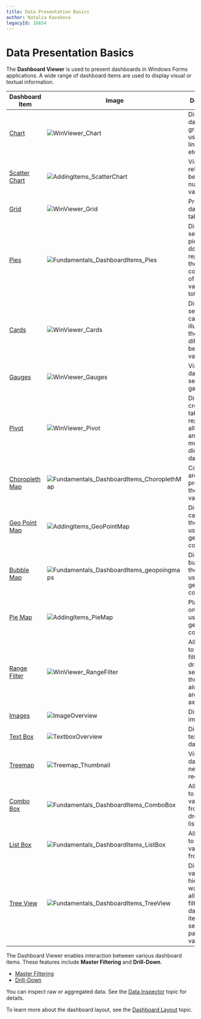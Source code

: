 ```yaml
---
title: Data Presentation Basics
author: Natalia Kazakova
legacyId: 16654
---
```

# Data Presentation Basics
The **Dashboard Viewer** is used to present dashboards in Windows Forms applications. 
A wide range of dashboard items are used to display visual or textual information.

| Dashboard Item | Image | Description |
|---|---|---|
| [Chart](../dashboard-items/chart.md) | ![WinViewer_Chart](../../../images/img22446.png) | Displays data graphically using bars, lines, points, etc. |
| [Scatter Chart](../dashboard-items/scatter-chart.md) | ![AddingItems_ScatterChart](../../../images/img121120.png) | Visualizes relationships between numeric variables. |
| [Grid](../dashboard-items/grid.md) | ![WinViewer_Grid](../../../images/img22448.png) | Presents data in tabular form. |
| [Pies](../dashboard-items/pies.md) | ![Fundamentals_DashboardItems_Pies](../../../images/img22438.png) | Displays a series of pies or donuts that represent the contribution of each value to the total. |
| [Cards](../dashboard-items/cards.md) | ![WinViewer_Cards](../../../images/img22445.png) | Displays a series of cards, each illustrating the difference between two values. |
| [Gauges](../dashboard-items/gauges.md) | ![WinViewer_Gauges](../../../images/img22447.png) | Visualizes data within a series of gauges. |
| [Pivot](../dashboard-items/pivot.md) | ![WinViewer_Pivot](../../../images/img22450.png) | Displays cross-tabular reports and allows you to analyze multi-dimensional data. |
| [Choropleth Map](../dashboard-items/choropleth-map.md) | ![Fundamentals_DashboardItems_ChoroplethMap](../../../images/img22437.png) | Colorizes areas in proportion to the provided values. |
| [Geo Point Map](../dashboard-items/geo-point-maps/data-presentation-basics.md) | ![AddingItems_GeoPointMap](../../../images/img121121.png) | Displays callouts on the map using geographical coordinates. |
| [Bubble Map](../dashboard-items/geo-point-maps/data-presentation-basics.md) | ![Fundamentals_DashboardItems_geopoingmaps](../../../images/img22440.png) | Displays bubbles on the map using geographical coordinates. |
| [Pie Map](../dashboard-items/geo-point-maps/data-presentation-basics.md) | ![AddingItems_PieMap](../../../images/img121123.png) | Places pies on the map using geographical coordinates. |
| [Range Filter](../dashboard-items/range-filter.md) | ![WinViewer_RangeFilter](../../../images/img22451.png) | Allows you to apply filtering by dragging selection thumbs along the argument axis. |
| [Images](../dashboard-items/image.md) | ![ImageOverview](../../../images/img124553.png) | Displays images. |
| [Text Box](../dashboard-items/text-box.md) | ![TextboxOverview](../../../images/img124554.png) | Displays rich text within a dashboard. |
| [Treemap](../dashboard-items/treemap.md) | ![Treemap_Thumbnail](../../../images/img125084.png) | Visualizes data in nested rectangles. |
| [Combo Box](../dashboard-items/filter-elements.md) | ![Fundamentals_DashboardItems_ComboBox](../../../images/img24779.png) | Allows you to select a value(s) from the drop-down list. |
| [List Box](../dashboard-items/filter-elements.md) | ![Fundamentals_DashboardItems_ListBox](../../../images/img24784.png) | Allows you to select a value(s) from the list. |
| [Tree View](../dashboard-items/filter-elements.md) | ![Fundamentals_DashboardItems_TreeView](../../../images/img24786.png) | Displays values in a hierarchical way and allows you to filter other dashboard items by selecting parent/child values. |

The Dashboard Viewer enables interaction between various dashboard items. These features include **Master Filtering** and **Drill-Down**.
* [Master Filtering](master-filtering.md)
* [Drill-Down](drill-down.md)

You can inspect raw or aggregated data. See the [Data Inspector](data-inspector.md) topic for details.

To learn more about the dashboard layout, see the [Dashboard Layout](dashboard-layout.md) topic.
